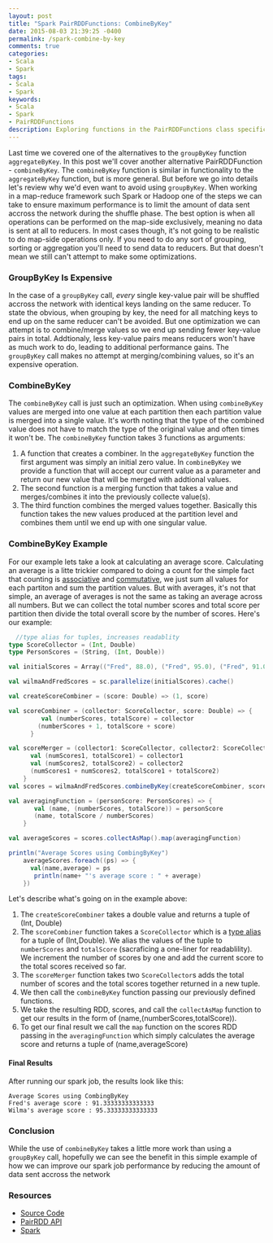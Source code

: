 ```yaml
---
layout: post
title: "Spark PairRDDFunctions: CombineByKey"
date: 2015-08-03 21:39:25 -0400
permalink: /spark-combine-by-key
comments: true
categories: 
- Scala
- Spark
tags: 
- Scala
- Spark
keywords: 
- Scala
- Spark
- PairRDDFunctions
description: Exploring functions in the PairRDDFunctions class specifically looking at alternatives to groupByKey for performance improvement
---
```

Last time we covered one of the alternatives to the `groupByKey` function `aggregateByKey`.  In this post we'll cover another alternative PairRDDFunction - `combineByKey`.  The `combineByKey` function is similar in functionality to the `aggregateByKey` function, but is more general.  But before we go into details let's review why we'd even want to avoid using `groupByKey`.  When working in a map-reduce framework such Spark or Hadoop one of the steps we can take to ensure maximum performance is to limit the amount of data sent accross the network during the shuffle phase. The best option is when all operations can be performed on the map-side exclusively, meaning no data is sent at all to reducers.  In most cases though, it's not going to be realistic to do map-side operations only. If you need to do any sort of grouping, sorting or aggregation you'll need to send data to reducers.  But that doesn't mean we still can't attempt to make some optimizations. 
<!-- more -->
### GroupByKey Is Expensive
In the case of a `groupByKey` call, *every* single key-value pair will be shuffled accross the network with identical keys landing on the same reducer.  To state the obvious, when grouping by key, the need for all matching keys to end up on the same reducer can't be avoided.  But one optimization we can attempt is to combine/merge values so we end up sending fewer key-value pairs in total.  Addtionaly, less key-value pairs means reducers won't have as much work to do, leading to additional performance gains.  The `groupByKey` call makes no attempt at merging/combining values, so it's an expensive operation.

### CombineByKey
The `combineByKey` call is just such an optimization.  When using `combineByKey` values are merged into one value at each partition then each partition value is merged into a single value.  It's worth noting that the type of the combined value does not have to match the type of the original value and often times it won't be.  The `combineByKey` function takes 3 functions as arguments:

 1.   A function that creates a combiner. In the `aggregateByKey` function the first argument was simply an initial zero value.  In `combineByKey` we provide a function that will accept our current value as a parameter and return our new value that will be merged with addtional values.
 2.   The second function is a merging function that takes a value and merges/combines it into the previously collecte value(s).
 3.   The third function combines the merged values together.  Basically this function takes the new values produced at the partition level and combines them until we end up with one singular value.

### CombineByKey Example
For our example lets take a look at calculating an average score.  Calculating an average is a litte trickier compared to doing a count for the simple fact that counting is [associative](https://en.wikipedia.org/wiki/Associative_property) and [commutative](https://en.wikipedia.org/wiki/Commutative_property), we just sum all values for each partiton and sum the partition values.  But with averages, it's not that simple, an average of averages is not the same as taking an average across all numbers.  But we can collect the total number scores and total score per partition then divide the total overall score by the number of scores.  Here's our example:
```scala CombineByKey for Averaging
  //type alias for tuples, increases readablity
type ScoreCollector = (Int, Double)
type PersonScores = (String, (Int, Double))

val initialScores = Array(("Fred", 88.0), ("Fred", 95.0), ("Fred", 91.0), ("Wilma", 93.0), ("Wilma", 95.0), ("Wilma", 98.0))

val wilmaAndFredScores = sc.parallelize(initialScores).cache()

val createScoreCombiner = (score: Double) => (1, score)

val scoreCombiner = (collector: ScoreCollector, score: Double) => {
         val (numberScores, totalScore) = collector
        (numberScores + 1, totalScore + score)
      }

val scoreMerger = (collector1: ScoreCollector, collector2: ScoreCollector) => {
      val (numScores1, totalScore1) = collector1
      val (numScores2, totalScore2) = collector2
      (numScores1 + numScores2, totalScore1 + totalScore2)
    }
val scores = wilmaAndFredScores.combineByKey(createScoreCombiner, scoreCombiner, scoreMerger)

val averagingFunction = (personScore: PersonScores) => {
       val (name, (numberScores, totalScore)) = personScore
       (name, totalScore / numberScores)
    }

val averageScores = scores.collectAsMap().map(averagingFunction)

println("Average Scores using CombingByKey")
    averageScores.foreach((ps) => {
      val(name,average) = ps
       println(name+ "'s average score : " + average)
    })
```      
Let's describe what's going on in the example above:

1.   The `createScoreCombiner` takes a double value and returns a tuple of (Int, Double)
2.   The `scoreCombiner` function takes a `ScoreCollector` which is a [type alias](http://www.scala-lang.org/files/archive/spec/2.11/04-basic-declarations-and-definitions.html#type-declarations-and-type-aliases) for a tuple of (Int,Double). We alias the values of the tuple to `numberScores` and `totalScore` (sacraficing a one-liner for readablility). We increment the number of scores by one and add the current score to the total scores received so far.
3. The `scoreMerger` function takes two `ScoreCollector`s adds the total number of scores and the total scores together returned in a new tuple.
4.    We then call the `combineByKey` function passing our previously defined functions.
5.    We take the resulting RDD, scores, and call the `collectAsMap` function to get our results in the form of (name,(numberScores,totalScore)).
6.    To get our final result we call the `map` function on the scores RDD passing in the `averagingFunction` which simply calculates the average score and returns a tuple of (name,averageScore) 

#### Final Results
After running our spark job, the results look like this:
```text Results
Average Scores using CombingByKey
Fred's average score : 91.33333333333333
Wilma's average score : 95.33333333333333
```  
### Conclusion
While the use of `combineByKey` takes a little more work than using a `groupByKey` call, hopefully we can see the benefit in this simple example of how we can improve our spark job performance by reducing the amount of data sent accross the network

### Resources
*   [Source Code](https://gist.github.com/bbejeck/d3f458b6ec26c23848cd)
*   [PairRDD API](http://spark.apache.org/docs/latest/api/scala/index.html#org.apache.spark.rdd.PairRDDFunctions)
*   [Spark](http://spark.apache.org/docs/latest/index.html)

